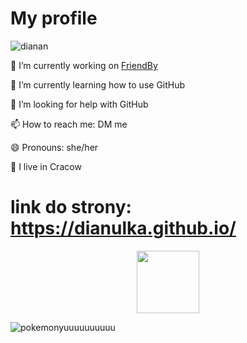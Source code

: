 

<!--
**dianulka/dianulka** is a ✨ _special_ ✨ repository because its `README.md` (this file) appears on your GitHub profile.

Here are some ideas to get you started:

- 🔭 I’m currently working on ...
- 🌱 I’m currently learning ...
- 👯 I’m looking to collaborate on ...
- 🤔 I’m looking for help with ...
- 💬 Ask me about ...
- 📫 How to reach me: ...
- 😄 Pronouns: ...
- ⚡ Fun fact: ...
-->
# My profile
![dianan](https://user-images.githubusercontent.com/116189141/204059222-28c3736e-de15-41b1-8a29-03a9da995c83.png)


🔭 I’m currently working on [FriendBy](https://github.com/AGH-Narzedzia-Informatyczne-2022-2023/FriendBy)

🌱 I’m currently learning how to use GitHub

🤔 I’m looking for help with GitHub

📫 How to reach me: DM me

😄 Pronouns: she/her

🎀 I live in Cracow

# link do strony: https://dianulka.github.io/ 

<div id="header" align="center">
  <img src="https://media.giphy.com/media/M9gbBd9nbDrOTu1Mqx/giphy.gif" width="100"/>
</div>


![pokemonyuuuuuuuuuu](https://user-images.githubusercontent.com/116189141/204025894-38d93260-a5ff-41dc-9083-65c38cfe629d.jpg)




